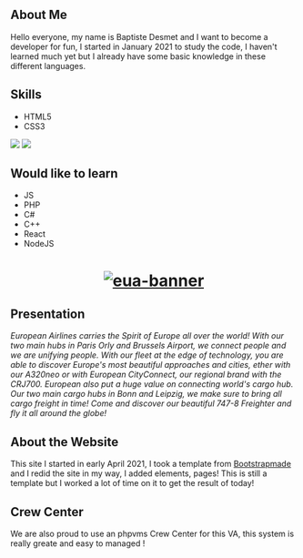 ## About Me

Hello everyone, my name is Baptiste Desmet and I want to become a developer for fun, I started in January 2021 to study the code, I haven't learned much yet but I already have some basic knowledge in these different languages. 

## Skills

* HTML5
* CSS3

<img src="https://github-readme-stats.vercel.app/api?username=BaptisteDesmet&show_icons=true" />
<img src="https://github-readme-stats.vercel.app/api/top-langs/?username=BaptisteDesmet&layout=compact" />

## Would like to learn 

* JS
* PHP
* C#
* C++
* React
* NodeJS

# <center><a href="https://european-air.com/"><img src="https://i.ibb.co/cxc2cFR/eua-banner.png" alt="eua-banner" border="0"></a></center>

## Presentation

<i> European Airlines carries the Spirit of Europe all over the world! With our two main hubs in Paris Orly and Brussels Airport, we connect people and we are unifying people. With our fleet at the edge of technology, you are able to discover Europe's most beautiful approaches and cities, ether with our A320neo or with European CityConnect, our regional brand with the CRJ700. European also put a huge value on connecting world's cargo hub. Our two main cargo hubs in Bonn and Leipzig, we make sure to bring all cargo freight in time! Come and discover our beautiful 747-8 Freighter and fly it all around the globe! </i>

## About the Website

This site I started in early April 2021, I took a template from <a href="https://bootstrapmade.com" target="_blank">Bootstrapmade</a> and I redid the site in my way, I added elements, pages! 
This is still a template but I worked a lot of time on it to get the result of today!

## Crew Center

We are also proud to use an phpvms Crew Center for this VA, this system is really greate and easy to managed ! 
